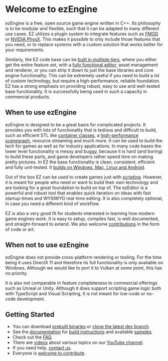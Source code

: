 # Welcome to ezEngine

ezEngine is a free, open source game engine written in C++. Its philosophy is to be modular and flexible, such that it can be adapted to many different use cases. EZ utilizes a plugin system to integrate features such as [FMOD](https://www.fmod.com) or [NVIDIA PhysX](https://github.com/NVIDIAGameWorks/PhysX). This makes it possible to only include those features that you need, or to replace systems with a custom solution that works better for your requirements.

Similarly, the EZ code base can be [built in multiple tiers](docsrc/build/cmake-config.md#build-filter), where you either get the entire feature set, with a [fully functional editor](docsrc/getting-started/editor-overview.md), asset management and renderer, or you can strip it down to just the base libraries and core engine functionality. This can be extremely useful if you need to build a lot of custom technology, but require a high-performance, reliable foundation. EZ has a strong emphasis on providing robust, easy to use and well-tested base functionality. It is successfully being used in such a capacity in commercial products.

## When to use ezEngine

ezEngine is designed to be a great basis for complicated projects. It provides you with lots of functionality that is tedious and difficult to build, such as efficient STL like [container classes](docsrc/appendix/container-usage.md), a [high-performance scenegraph](docsrc/runtime/world/world-overview.md), resource streaming and much more. It can be used to build the tech for games as well as for industry applications. In many code bases the lower level functionality is messy and buggy, because it is hard (and boring) to build these parts, and game developers rather spend time on making pretty pictures. In EZ the base functionality is clean, consistent, efficient and fully unit-tested. It [builds on Windows, Mac, Linux and Android](docsrc/build/supported-platforms.md).

Out of the box EZ can be used to create games just with [scripting](docsrc/custom-code/custom-code-overview.md). However, it is meant for people who need or want to build their own technology and are looking for a great foundation to build on top of. The ezEditor is a powerful and robust tool that enables quick iteration on ideas with fast startup-times and WYSIWYG real-time editing. It is also completely optional, in case you need a different kind of workflow.

EZ is also a very good fit for students interested in learning how modern game engines work. It is easy to setup, compiles fast, is well documented, and straight-forward to extend. We also welcome [contributions](docsrc/getting-started/how-to-contribute.md) in the form of code or art.

## When not to use ezEngine

ezEngine does not provide cross-platform rendering or tooling. For the time being it uses DirectX 11 and therefore its full functionality is only available on Windows. Although we would like to port it to Vulkan at some point, this has no priority.

It is also not comparable in feature completeness to commercial offerings such as Unreal or Unity. Although it does support scripting game logic both with TypeScript and Visual Scripting, it is not meant for low-code or no-code development.

## Getting Started

* You can download [prebuilt binaries](docsrc/releases/releases.md) or [clone the latest dev branch](https://github.com/ezEngine/ezEngine).
* See the [documentation](docsrc/index.md) for [build instructions](docsrc/build/building-ez.md) and available [samples](docsrc/samples/samples-overview.md).
* Check out the [FAQ](docsrc/getting-started/faq.md).
* There are [videos](docsrc/getting-started/videos.md) about various topics on our [YouTube channel](https://www.youtube.com/channel/UCPoIG0ohCnCdIrCid00u15w).
* If you need help, [contact us](docsrc/getting-started/contact.md).
* Everyone is [welcome to contribute](docsrc/getting-started/how-to-contribute.md).
